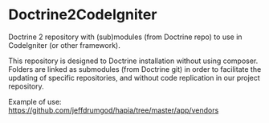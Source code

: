 # Doctrine2CodeIgniter
Doctrine 2 repository with (sub)modules (from Doctrine repo) to use in CodeIgniter (or other framework).

This repository is designed to Doctrine installation without using composer.
Folders are linked as submodules (from Doctrine git) in order to facilitate the updating of specific repositories, and without code replication in our project repository.

Example of use: https://github.com/jeffdrumgod/hapia/tree/master/app/vendors
